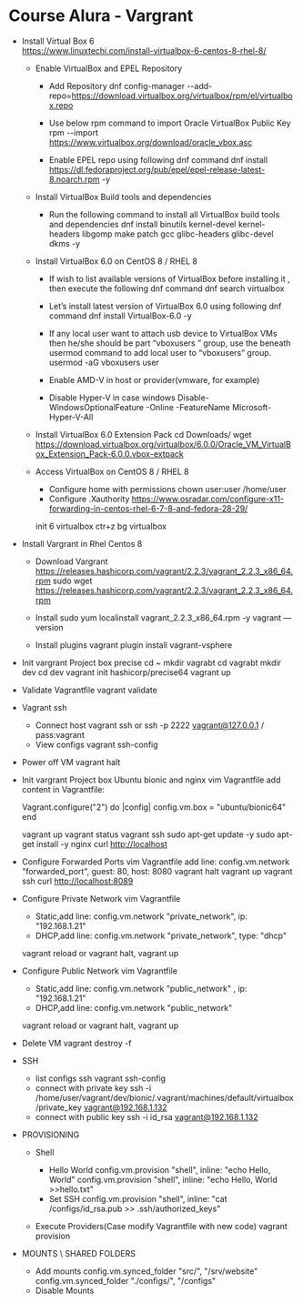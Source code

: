 # Course Alura - Vargrant

- Install Virtual Box 6  
   <https://www.linuxtechi.com/install-virtualbox-6-centos-8-rhel-8/>

  - Enable VirtualBox and EPEL Repository

    - Add Repository
      dnf config-manager --add-repo=<https://download.virtualbox.org/virtualbox/rpm/el/virtualbox.repo>

    - Use below rpm command to import Oracle VirtualBox Public Key
      rpm --import <https://www.virtualbox.org/download/oracle_vbox.asc>

    - Enable EPEL repo using following dnf command
      dnf install <https://dl.fedoraproject.org/pub/epel/epel-release-latest-8.noarch.rpm> -y

  - Install VirtualBox Build tools and dependencies

    - Run the following command to install all VirtualBox build tools and dependencies
      dnf install binutils kernel-devel kernel-headers libgomp make patch gcc glibc-headers glibc-devel dkms -y

  - Install VirtualBox 6.0 on CentOS 8 / RHEL 8

    - If wish to list available versions of VirtualBox before installing it , then execute the following dnf command
      dnf search virtualbox

    - Let’s install latest version of VirtualBox 6.0 using following dnf command
      dnf install VirtualBox-6.0 -y

    - If any local user want to attach usb device to VirtualBox VMs then he/she should be part “vboxusers ” group, use the beneath usermod command to add local user to “vboxusers” group.
      usermod -aG vboxusers user

    - Enable AMD-V in host or provider(vmware, for example)

    - Disable Hyper-V in case windows
      Disable-WindowsOptionalFeature -Online -FeatureName Microsoft-Hyper-V-All

  - Install VirtualBox 6.0 Extension Pack
    cd Downloads/
    wget <https://download.virtualbox.org/virtualbox/6.0.0/Oracle_VM_VirtualBox_Extension_Pack-6.0.0.vbox-extpack>

  - Access VirtualBox on CentOS 8 / RHEL 8

    - Configure home with permissions
      chown user:user /home/user
    - Configure .Xauthority
      <https://www.osradar.com/configure-x11-forwarding-in-centos-rhel-6-7-8-and-fedora-28-29/>

    init 6
    virtualbox
    ctr+z
    bg virtualbox

- Install Vargrant in Rhel Centos 8

  - Download Vargrant
    <https://releases.hashicorp.com/vagrant/2.2.3/vagrant_2.2.3_x86_64.rpm>
    sudo wget <https://releases.hashicorp.com/vagrant/2.2.3/vagrant_2.2.3_x86_64.rpm>
  - Install
    sudo yum localinstall vagrant_2.2.3_x86_64.rpm -y
    vagrant ––version

  - Install plugins
    vagrant plugin install vagrant-vsphere

- Init vargrant Project box precise
  cd ~
  mkdir vagrabt
  cd vagrabt
  mkdir dev
  cd dev
  vagrant init hashicorp/precise64
  vagrant up

- Validate Vagrantfile
  vagrant validate

- Vagrant ssh

  - Connect host
    vagrant ssh or
    ssh -p 2222 vagrant@127.0.0.1 / pass:vagrant
  - View configs
    vagrant ssh-config

- Power off VM
  vagrant halt

- Init vargrant Project box Ubuntu bionic and nginx
  vim Vagrantfile
  add content in Vagrantfile:

  Vagrant.configure("2") do |config|
  config.vm.box = "ubuntu/bionic64"
  end

  vagrant up
  vagrant status
  vagrant ssh
  sudo apt-get update -y
  sudo apt-get install -y nginx
  curl <http://localhost>

- Configure Forwarded Ports
  vim Vagrantfile
  add line:
  config.vm.network "forwarded_port", guest: 80, host: 8080
  vagrant halt
  vagrant up
  vagrant ssh
  curl <http://localhost:8089>

- Configure Private Network
  vim Vagrantfile

  - Static,add line:
    config.vm.network "private_network", ip: "192.168.1.21"
  - DHCP,add line:
    config.vm.network "private_network", type: "dhcp"

  vagrant reload or vagrant halt, vagrant up

- Configure Public Network
  vim Vagrantfile

  - Static,add line:
    config.vm.network "public_network" , ip: "192.168.1.21"
  - DHCP,add line:
    config.vm.network "public_network"

  vagrant reload or vagrant halt, vagrant up

- Delete VM
  vagrant destroy -f

- SSH

  - list configs ssh
    vagrant ssh-config
  - connect with private key
    ssh -i /home/user/vagrant/dev/bionic/.vagrant/machines/default/virtualbox/private_key vagrant@192.168.1.132
  - connect with public key
    ssh -i id_rsa vagrant@192.168.1.132

- PROVISIONING

  - Shell

    - Hello World
      config.vm.provision "shell", inline: "echo Hello, World"
      config.vm.provision "shell", inline: "echo Hello, World >>hello.txt"
    - Set SSH
      config.vm.provision "shell",
      inline: "cat /configs/id_rsa.pub >> .ssh/authorized_keys"

  - Execute Providers(Case modify Vagrantfile with new code)
    vagrant provision

- MOUNTS \ SHARED FOLDERS

  - Add mounts
    config.vm.synced_folder "src/", "/srv/website"
    config.vm.synced_folder "./configs/", "/configs"
  - Disable Mounts
